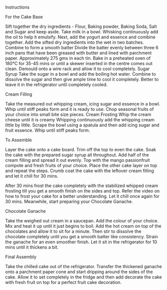 Instructions


For the Cake Base

Sift together the dry ingredients - Flour, Baking powder, Baking Soda, Salt and Sugar and keep aside.
Take milk in a bowl. Whisking continuously add the oil to help it emulsify. Next, add the yogurt and essence and combine together.
Add the sifted dry ingredients into the wet in two batches. Combine to form a smooth batter
Divide the batter evenly between three 6 inch pans that have been greased with butter and lined with parchment paper. Approximately 275 gms in each tin.
Bake in a preheated oven of 180°C for 35-45 mins or until a skewer inserted in the centre comes out clean.
Demould onto a wire rack and allow it to cool completely.
Sugar Syrup
Take the sugar in a bowl and add the boiling hot water. Combine to dissolve the sugar and then give ample time to cool it completely. Better to leave it in the refrigerator until completely cooled.

Cream Filling

Take the measured out whipping cream, icing sugar and essence in a bowl.
Whip until stiff peaks form and it is ready to use.
Chop seasonal fruits of your choice into small bite size pieces.
Cream Frosting
Whip the cream cheese until it is creamy 
Whipping continuously add the whipping cream little by little. Scrape the bowl using a spatula and then add icing sugar and fruit essence. Whip until stiff peaks form.



To Assemble



Layer the cake onto a cake board. Trim off the top to even the cake.
Soak the cake with the prepared sugar syrup all throughout.
Add half of the cream filling and spread it out evenly.
Top with the mango passionfruit compote and fresh fruits of your choice. 
Place the other cake layer on top and repeat the steps.
Crumb coat the cake with the leftover cream filling and let it chill for 30 mins.

After 30 mins frost the cake completely with the stabilized whipped cream frosting till you get a smooth finish on the sides and top. Refer the video on how to frost your cake for a better understanding.
Let it chill once again for 30 mins.
Meanwhile, start preparing your Chocolate Ganache.



Chocolate Ganache

Take the weighed out cream in a saucepan. Add the colour of your choice. Mix and heat it up until it just begins to boil.
Add the hot cream on top of the chocolates and allow it to sit for a minute.
Then stir to dissolve the chocolate completely until you get a smooth batter like consistency. Strain the ganache for an even smoother finish. Let it sit in the refrigerator for 10 mins until it thickens a bit.


Final Assembly


Take the chilled cake out of the refrigerator.
Transfer the thickened ganache onto a parchment paper cone and start dripping around the sides of the cake.
Allow it to set completely in the fridge and then add decorate the cake with fresh fruit on top for a perfect fruit cake decoration.